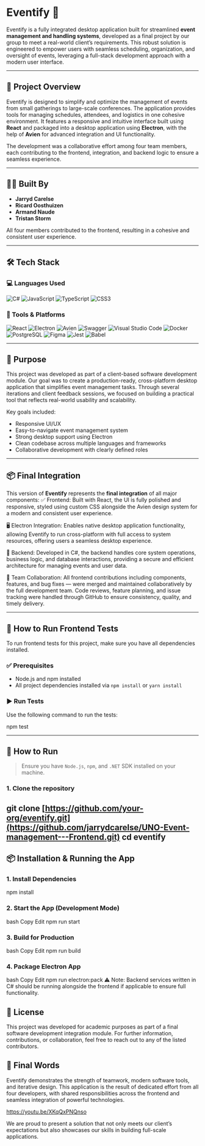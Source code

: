 # Eventify 🎉

Eventify is a fully integrated desktop application built for streamlined **event management and handling systems**, developed as a final project by our group to meet a real-world client’s requirements. This robust solution is engineered to empower users with seamless scheduling, organization, and oversight of events, leveraging a full-stack development approach with a modern user interface.

---

## 🚀 Project Overview

Eventify is designed to simplify and optimize the management of events from small gatherings to large-scale conferences. The application provides tools for managing schedules, attendees, and logistics in one cohesive environment. It features a responsive and intuitive interface built using **React** and packaged into a desktop application using **Electron**, with the help of **Avien** for advanced integration and UI functionality.

The development was a collaborative effort among four team members, each contributing to the frontend, integration, and backend logic to ensure a seamless experience.

---

## 👨‍💻 Built By

- **Jarryd Carelse**
- **Ricard Oosthuizen**
- **Armand Naude**
- **Tristan Storm**

All four members contributed to the frontend, resulting in a cohesive and consistent user experience.

---

## 🛠️ Tech Stack

### 💻 Languages Used

![C#](https://img.shields.io/badge/C%23-239120?style=for-the-badge&logo=c-sharp&logoColor=white)
![JavaScript](https://img.shields.io/badge/JavaScript-F7DF1E?style=for-the-badge&logo=javascript&logoColor=black)
![TypeScript](https://img.shields.io/badge/TypeScript-007ACC?style=for-the-badge&logo=typescript&logoColor=white)
![CSS3](https://img.shields.io/badge/CSS3-1572B6?style=for-the-badge&logo=css3&logoColor=white)

### 🧰 Tools & Platforms

![React](https://img.shields.io/badge/React-20232A?style=for-the-badge&logo=react&logoColor=61DAFB)
![Electron](https://img.shields.io/badge/Electron-2C2E3B?style=for-the-badge&logo=electron&logoColor=white)
![Avien](https://img.shields.io/badge/Avien-000000?style=for-the-badge) <!-- Placeholder badge -->
![Swagger](https://img.shields.io/badge/Swagger-85EA2D?style=for-the-badge&logo=swagger&logoColor=black)
![Visual Studio Code](https://img.shields.io/badge/VS%20Code-007ACC?style=for-the-badge&logo=visual-studio-code&logoColor=white)
![Docker](https://img.shields.io/badge/Docker-2496ED?style=for-the-badge&logo=docker&logoColor=white)
![PostgreSQL](https://img.shields.io/badge/PostgreSQL-336791?style=for-the-badge&logo=postgresql&logoColor=white)
![Figma](https://img.shields.io/badge/Figma-F24E1E?style=for-the-badge&logo=figma&logoColor=white)
![Jest](https://img.shields.io/badge/Jest-C21325?style=for-the-badge&logo=jest&logoColor=white)
![Babel](https://img.shields.io/badge/Babel-F9DC3E?style=for-the-badge&logo=babel&logoColor=black)

---

## 💼 Purpose

This project was developed as part of a client-based software development module. Our goal was to create a production-ready, cross-platform desktop application that simplifies event management tasks. Through several iterations and client feedback sessions, we focused on building a practical tool that reflects real-world usability and scalability.

Key goals included:
- Responsive UI/UX
- Easy-to-navigate event management system
- Strong desktop support using Electron
- Clean codebase across multiple languages and frameworks
- Collaborative development with clearly defined roles

---

## 📦 Final Integration

This version of **Eventify** represents the **final integration** of all major components:
✅ Frontend: Built with React, the UI is fully polished and responsive, styled using custom CSS alongside the Avien design system for a modern and consistent user experience.

🖥️ Electron Integration: Enables native desktop application functionality, allowing Eventify to run cross-platform with full access to system resources, offering users a seamless desktop experience.

🔧 Backend: Developed in C#, the backend handles core system operations, business logic, and database interactions, providing a secure and efficient architecture for managing events and user data.

🤝 Team Collaboration: All frontend contributions including components, features, and bug fixes — were merged and maintained collaboratively by the full development team. Code reviews, feature planning, and issue tracking were handled through GitHub to ensure consistency, quality, and timely delivery.

---
## 📁 How to Run Frontend Tests

To run frontend tests for this project, make sure you have all dependencies installed.

### ✅ Prerequisites
- Node.js and npm installed
- All project dependencies installed via `npm install` or `yarn install`

### ▶️ Run Tests
Use the following command to run the tests:

npm test

---
## 📁 How to Run

> Ensure you have `Node.js`, `npm`, and `.NET` SDK installed on your machine.

### 1. Clone the repository

git clone [https://github.com/your-org/eventify.git](https://github.com/jarrydcarelse/UNO-Event-management---Frontend.git)
cd eventify
---

## 📦 Installation & Running the App

### 1. Install Dependencies

npm install

### 2. Start the App (Development Mode)
bash
Copy
Edit
npm run start

### 3. Build for Production
bash
Copy
Edit
npm run build

### 4. Package Electron App
bash
Copy
Edit
npm run electron:pack
⚠️ Note: Backend services written in C# should be running alongside the frontend if applicable to ensure full functionality.

## 📝 License
This project was developed for academic purposes as part of a final software development integration module. For further information, contributions, or collaboration, feel free to reach out to any of the listed contributors.

## 📣 Final Words
Eventify demonstrates the strength of teamwork, modern software tools, and iterative design. This application is the result of dedicated effort from all four developers, with shared responsibilities across the frontend and seamless integration of powerful technologies.


https://youtu.be/XKqQxPNQnso

We are proud to present a solution that not only meets our client’s expectations but also showcases our skills in building full-scale applications.
